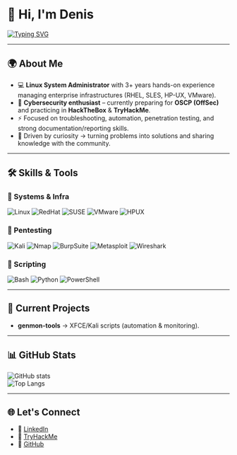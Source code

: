 # 👋 Hi, I'm Denis

[![Typing SVG](https://readme-typing-svg.herokuapp.com?color=00ff00&speed=80&lines=Linux+SysAdmin+%7C+Cybersec+Enthusiast;Pentesting+%7C+Hacking)](https://git.io/typing-svg)

---

## 🌍 About Me
- 💻 **Linux System Administrator** with 3+ years hands-on experience managing enterprise infrastructures (RHEL, SLES, HP-UX, VMware).  
- 🔐 **Cybersecurity enthusiast** – currently preparing for **OSCP (OffSec)** and practicing in **HackTheBox** & **TryHackMe**.  
- ⚡ Focused on troubleshooting, automation, penetration testing, and strong documentation/reporting skills.  
- 🧩 Driven by curiosity → turning problems into solutions and sharing knowledge with the community.  

---

## 🛠 Skills & Tools

### 🔹 Systems & Infra
![Linux](https://img.shields.io/badge/Linux-FCC624?style=for-the-badge&logo=linux&logoColor=black)
![RedHat](https://img.shields.io/badge/RedHat-EE0000?style=for-the-badge&logo=redhat&logoColor=white)
![SUSE](https://img.shields.io/badge/SUSE-0C322C?style=for-the-badge&logo=suse&logoColor=22D172)
![VMware](https://img.shields.io/badge/VMware-607078?style=for-the-badge&logo=vmware&logoColor=white)
![HPUX](https://img.shields.io/badge/HP--UX-000000?style=for-the-badge)

### 🔹 Pentesting
![Kali](https://img.shields.io/badge/Kali_Linux-557C94?style=for-the-badge&logo=kalilinux&logoColor=white)
![Nmap](https://img.shields.io/badge/Nmap-004572?style=for-the-badge)
![BurpSuite](https://img.shields.io/badge/Burp_Suite-F58025?style=for-the-badge&logo=burp-suite&logoColor=white)
![Metasploit](https://img.shields.io/badge/Metasploit-00A9E0?style=for-the-badge)
![Wireshark](https://img.shields.io/badge/Wireshark-1679A7?style=for-the-badge&logo=wireshark&logoColor=white)

### 🔹 Scripting
![Bash](https://img.shields.io/badge/Bash-4EAA25?style=for-the-badge&logo=gnu-bash&logoColor=white)
![Python](https://img.shields.io/badge/Python-3776AB?style=for-the-badge&logo=python&logoColor=white)
![PowerShell](https://img.shields.io/badge/PowerShell-5391FE?style=for-the-badge&logo=powershell&logoColor=white)

---

## 🚀 Current Projects
- **genmon-tools** → XFCE/Kali scripts (automation & monitoring).  

---

## 📊 GitHub Stats
![GitHub stats](https://github-readme-stats.vercel.app/api?username=denis-sec&show_icons=true&theme=tokyonight)  
![Top Langs](https://github-readme-stats.vercel.app/api/top-langs/?username=denis-sec&layout=compact&theme=tokyonight)

---

## 🌐 Let's Connect
- 💼 [LinkedIn](https://www.linkedin.com/in/denis-dunovski/)  
- 🎯 [TryHackMe](https://tryhackme.com/p/DenisDunovski)  
- 🐙 [GitHub](https://github.com/denis-sec)  
